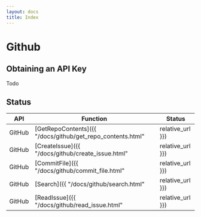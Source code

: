 ```yaml
---      
layout: docs      
title: Index      
---      
```

# Github

## Obtaining an API Key

Todo

## Status

| API    | Function                                | Status       |  
|--------|-----------------------------------------|--------------|  
| GitHub | [GetRepoContents]({{ "/docs/github/get_repo_contents.html" | relative_url }}) | :white_check_mark: Implemented |
| GitHub | [CreateIssue]({{ "/docs/github/create_issue.html" | relative_url }})          | :white_check_mark: Implemented |  
| GitHub | [CommitFile]({{ "/docs/github/commit_file.html" | relative_url }})            | :white_check_mark: Implemented |
| GitHub | [Search]({{ "/docs/github/search.html" | relative_url }})                     | :white_check_mark: Implemented |
| GitHub | [ReadIssue]({{ "/docs/github/read_issue.html" | relative_url }})              | :white_check_mark: Implemented |  
